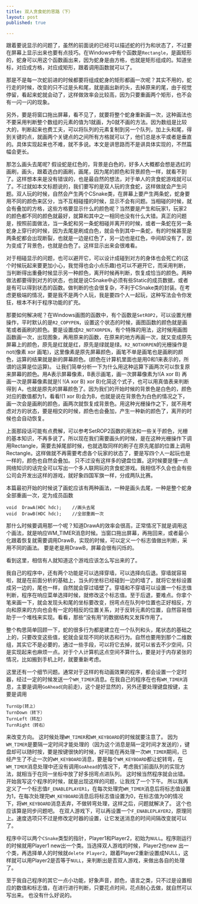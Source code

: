 ```yaml
---
title: 双人贪食蛇的思路（下）
layout: post
published: true

---
```


跟着要说显示的问题了，虽然的前面说的已经可以描述蛇的行为和状态了，不过要在屏幕上显示出来也要有点技巧。在Windows中有个函数是`Rectangle`，是画矩形的，蛇身可以用这个函数画出来，因为蛇身是由方格，也就是矩形组成的。知道坐标，对应成方格，对应成矩形，跟着调用函数就可以了。

那是不是每一次蛇前进的时候都要将组成蛇身的矩形都画一次呢？其实不用的，蛇行走的时候，改变的只不过是头和尾，就是画出新的头，去掉原来的尾，由于视觉停留，看起来蛇就会动了，这样做效率会比较高，因为只要重画两个矩形，也不会有一闪一闪的现象。

另外，要是将窗口拖出屏幕，看不见了，就要将整个蛇身重新画一次，这种画法也不要采用判断整个数组的元素的值为1就画，为0就不画的方法。因为数组是比较大的，判断起来也费工夫，可以将队列的元素复制到另一个队列，加上头和尾，得到关键的点，就画两个关键点的之间所有方格就可以了，他们总是水平或者是垂直的。具体实现起来也不难，就不多说。本文是讲思路而不是讲具体实现的，不然篇幅会更长。

那怎么画头去尾呢? 假设蛇是红色的，背景是白色的，好多人大概都会想是选红的画刷，画头，跟着选白的画刷，画尾，因为尾的颜色和背景颜色一样，就看不到了。这样想本来是没有错误的，也是最自然的想法，对于单人的贪食蛇游戏就可以了。不过就如本文标题说的，我们要写的是双人玩的贪食蛇，这样做就会产生问题。双人玩的时候，自然会产生两个CSnake类，在屏幕上要产生两条蛇，蛇身要用不同的颜色来区分，当不互相碰撞的时候，显示不会有问题。当相碰的时候，就会有叠加的方格，这些方格要显示什么的颜色呢？当然要是产生和玩家1，玩家2的颜色都不同的颜色就最好，就算和其中之一相同也没有什么大错。真正的问题是，按照前面做法，当一条蛇和另一条蛇相碰并离开的时候，或者一条蛇在另一条蛇身上穿行的时候，因为去尾是刷成白色，就会令到其中一条蛇，有的时候甚至是两条蛇都会出现断裂，也就是一边是红色了，另一边也是红色，中间却没有了，因为变成了背景色，也就是白色了。这样显示出来会很难看。

对于相碰显示的问题，也可以避开它，可以设计成碰到对方的身体也会死亡的(这个时候玩起来要更加小心，我觉得也会小点乐趣)也可以不避开它，而采用判断，当判断得出重叠时候显示另一种颜色，离开时候再判断，恢复成恰当的颜色。两种做法都要得到对方的状态，也就是说CSnake中必须有些Static的成员数据，或者是有可以得到状态的函数。做判断的也会很复杂，不利于CSnake类的封装。在考虑更极端的情况，要是我不是两个人玩，我是要四个人一起玩，这种写法会令你发狂，根本不利于程序功能的扩充。

那要如何解决呢？在Windows画图的函数中，有个函数是`SetROP2`，可以设置光栅操作，平时默认的是`R2_COPYPEN`，设置这个状态的时候，画图函数的颜色就是画笔或者画刷的颜色。要是设置成`R2_NOTXORPEN`，有个特殊的用法，这时候用画图函数画一次，出现图象，再用原来的函数，在原来的地方再画一次，就又变成原先屏幕上的颜色，原先是红就是红，原先是绿就是绿。`R2_NOTXORPEN`的光栅操作是 not(像素 xor 画笔)，这里像素是原先屏幕颜色，画笔不单是画笔也是画刷的颜色，运算的结果就是新的屏幕颜色。(颜色在计算机里面也是用0和1来表示的，所谓的运算是位运算)。 让我们简单分析一下为什么用这种运算下画两次可以恢复原来屏幕的颜色。用A表示屏幕像素，B表示画笔，画一次屏幕像素为!(A xor B) 再画一次是屏幕像素就是!( !(A xor B) xor B)化简这个式子，也可以用真值表来判断得到 A，也就是原先的屏幕颜色了。因为我们的开始时候的背景色是白色的，颜色对应的数值都为1，看看!(1 xor B)会为B，也就是说在背景色为白色的情况之下，画一次会是画刷的颜色，画两次就恢复成背景色。用这种光栅操作之下，就不用考虑对方的状态，要是相交的时候，颜色也会叠加，产生一种新的颜色了，离开的时候也会自动恢复。

上面那段话可能有点费解，可以参考SetROP2函数的用法和一些关于颜色，光栅的基本知识，不再多说了。所以现在我们需要画头的时候，是在这种光栅操作下调用Rectangle，需要去掉尾部时候，也就选取同样的刷子在原先尾部的位置上调用Rectangle。这样做就不再需要考虑各个玩家的状态了，要是写四个人一起玩也是一样的，颜色也自然会叠加。 只不过没有这样多的键盘位置。这时候要是懂一点网络知识的话完全可以写出一个多人联网玩的贪食蛇游戏。我相信不久会也会有些公司会开发出这样的游戏，就好象四国军旗一样，分成两队比赛。

本篇最初开始的时候说了画蛇应该有两种画法，一种是画头去尾，一种是整个蛇身全部重画一次，定为成员函数

	void  DrawA(HDC hdc);    //画头去尾
	void  DrawB(HDC hdc);    //全部重画一次

那什么时候要调用那一个呢？知道DrawA的效率会很高，正常情况下就是调用这个画法，就是响应WM_TIMER消息时候。当窗口拖出屏幕，再拖回来，或者最小化跟着恢复就需要调用DrawB，实现的时候，可以定义一个标志值做出判断，采用不同的画法。 要是老是用DrawB，屏幕会很有闪烁的。

看到这里，相信有人就知道这个游戏应该怎么写出来的了。

我自己的程序中，还有两个功能是可以选择穿墙，可以选择向后退。穿墙就容易啦，就是在前面分析的基础上，当头的坐标已经碰到一边的墙了，就将它坐标设置成另一边的，尾也一样，自然就会穿过墙壁了。穿墙和不穿墙可以设置一个标志值判断，程序在响应菜单选择时候，就修改这个标志值。至于后退，要难点。你拿个笔来画一下，就会发现头和尾的坐标要改变，拐弯点在队列中位置也正好相反，方向和原来的方向也会有一定的相反的位置关系，对于反转元素的位置，自然容易借助于一个堆栈来实现。看看，那些“没有用”的数据结构又发挥作用了。

整个构思简单回顾一下，蛇的很多行为都是建立在一个队列和头，尾状态的基础之上的，只要改变这些值，蛇就会呈现不同的状态和行为。自然也要用到那个二维数组，其实它不是必要的，通过一些手段，可以将它去掉，就可以省去不少空间，只是实现起来也麻烦一点。对于个人计算机这点空间不算什么，要是对于内存紧张的情况，比如搬到手机上时，就要重新考虑。

这里还有一个细节问题。通常对于这样的有动画效果的程序，都会设置一个定时器，经过一定的时候发送一个`WM_TIMER`消息。在我自己的程序在也有`WM_TIMER`消息，主要是调用`GoAhead`(向前走)，这个是好显然的，另外还要处理键盘按键，主要是调用
	
	TurnUp(转上）
	TurnDown（转下） 
	TurnLeft（转左）
	TurnRight（转右）

来改变方向。 这时候处理`WM_TIMER`和`WM_KEYBOARD`的时候就要注意了。 因为`WM_TIMER`是要隔一定时间才能处理的（因为这个消息是隔一定时间才发送的），键盘却可以随时按，要是按键很快的时候，好可能在再处理一次`WM_TIMER`期间，已经产生了不止一次的`WM_KEYBOARD`消息，要是每个`WM_KEYBOARD`都让蛇转弯，在`WM_TIMER`消息处理中还没有调用`GoAhead`的情况下，考虑我们前面队列的实现方法，就相当于在同一坐标中放了好多拐弯点进队列。 这时候当然程序就会出错。 开始我写这个程序的时候，就是出现这样的问题，让我找了一个下午。 所以我再定义了一个标志值`F_ENABLEPLAYER1`，在每次处理完`WM_TIMER`消息后将标志值设置为1，在每次处理完`WM_KEYBOARD`消息后将标志值设置为0，在标志值为0的情况下，将`WM_KEYBOARD`消息丢弃，不做转弯处理，这样之后，问题就解决了。 这个也应该算是同步问题吧。 在双人游戏下，可以再设置一个`F_ENABLEPLAYER2`，原理同上。速度选项只不过是修改定时器的设置，让它发送消息的时间间隔改变就可以了。

程序中可以两个`CSnake`类型的指针，Player1和Player2，初始为`NULL`。程序刚运行的时候就用Player1 new出一个类。当选择双人游戏的时候，Player2也new 出一个类，再选择单人的时候就`delete Player2`，跟着Player2重新设置成NULL，这样就可以用Player2是否等于`NULL`，来判断出是否双人游戏，来做出各自的处理了。

至于我自己程序的其它一点小功能，好象声音，颜色，语言之类，只不过是设置相应的数值和标志值，在进行进行判断，只要花点时间，花点耐心去做，就自然可以写出来。 也没有什么好说的。


 